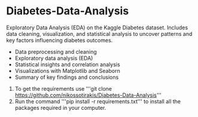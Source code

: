 # Diabetes-Data-Analysis
Exploratory Data Analysis (EDA) on the Kaggle Diabetes dataset. Includes data cleaning, visualization, and statistical analysis to uncover patterns and key factors influencing diabetes outcomes.

- Data preprocessing and cleaning
- Exploratory data analysis (EDA)
- Statistical insights and correlation analysis
- Visualizations with Matplotlib and Seaborn
- Summary of key findings and conclusions

1. To get the requirements use '''git clone https://github.com/nikossotirakis/Diabetes-Data-Analysis'''
2. Run the command '''pip install -r requirements.txt''' to install all the packages required in your computer.
